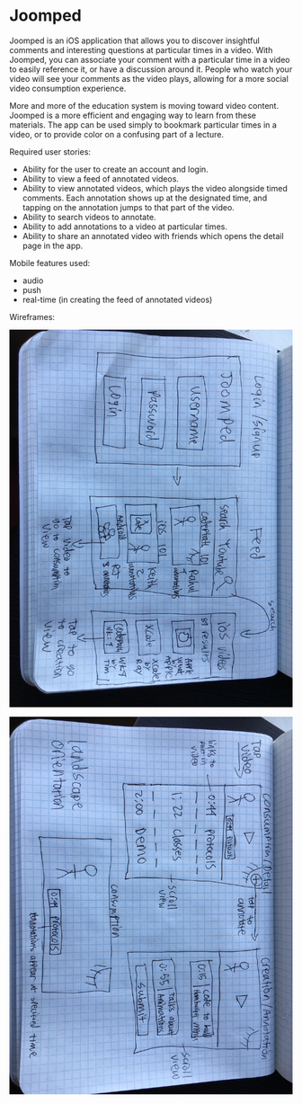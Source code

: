 # Joomped

Joomped is an iOS application that allows you to discover insightful comments and interesting questions at particular times in a video. With Joomped, you can associate your comment with a particular time in a video to easily reference it, or have a discussion around it. People who watch your video will see your comments as the video plays, allowing for a more social video consumption experience.

More and more of the education system is moving toward video content. Joomped is a more efficient and engaging way to learn from these materials. The app can be used simply to bookmark particular times in a video, or to provide color on a confusing part of a lecture. 

Required user stories:

* Ability for the user to create an account and login.
* Ability to view a feed of annotated videos. 
* Ability to view annotated videos, which plays the video alongside timed comments. Each annotation shows up at the designated time, and tapping on the annotation jumps to that part of the video. 
* Ability to search videos to annotate. 
* Ability to add annotations to a video at particular times. 
* Ability to share an annotated video with friends which opens the detail page in the app. 

Mobile features used: 

* audio
* push
* real-time (in creating the feed of annotated videos)

Wireframes:

![img1](./IMG_1373.JPG)

![img2](./IMG_1374.JPG)
